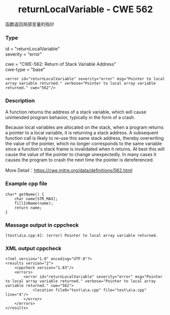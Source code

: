 # <center> returnLocalVariable - CWE 562

函数返回局部变量的指针

### Type

id = "returnLocalVariable"  
severity = "error"

cwe = "CWE-562: Return of Stack Variable Address"  
cwe-type = "base"

    <error id="returnLocalVariable" severity="error" msg="Pointer to local array variable returned." verbose="Pointer to local array variable returned." cwe="562"/>



### Description

A function returns the address of a stack variable, which will cause unintended program behavior, typically in the form of a crash.  

Because local variables are allocated on the stack, when a program returns a pointer to a local variable, it is returning a stack address. A subsequent function call is likely to re-use this same stack address, thereby overwriting the value of the pointer, which no longer corresponds to the same variable since a function's stack frame is invalidated when it returns. At best this will cause the value of the pointer to change unexpectedly. In many cases it causes the program to crash the next time the pointer is dereferenced.  

More Detail：https://cwe.mitre.org/data/definitions/562.html  



### Example cpp file

	char* getName() {
		char name[STR_MAX];
		fillInName(name);
		return name;
	}



### Massage output in cppcheck

	[test\a\a.cpp:4]: (error) Pointer to local array variable returned.



### XML output cppcheck

	<?xml version="1.0" encoding="UTF-8"?>
	<results version="2">
	    <cppcheck version="1.83"/>
	    <errors>
	        <error id="returnLocalVariable" severity="error" msg="Pointer to local array variable returned." verbose="Pointer to local array variable returned." cwe="562">
	            <location file0="test\a\a.cpp" file="test\a\a.cpp" line="4"/>
	        </error>
	    </errors>
	</results>
